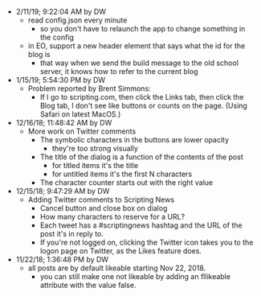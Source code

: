 * 2/11/19; 9:22:04 AM by DW
   * read config.json every minute
      * so you don't have to relaunch the app to change something in the config
   * in EO, support a new header element that says what the id for the blog is
      * that way when we send the build message to the old school server, it knows how to refer to the current blog
* 1/15/19; 5:54:30 PM by DW
   * Problem reported by Brent Simmons:
      * If I go to scripting.com, then click the Links tab, then click the Blog tab, I don't see like buttons or counts on the page. (Using Safari on latest MacOS.)
* 12/16/18; 11:48:42 AM by DW
   * More work on Twitter comments
      * The symbolic characters in the buttons are lower opacity
         * they're too strong visually
      * The title of the dialog is a function of the contents of the post
         * for titled items it's the title
         * for untitled items it's the first N characters
      * The character counter starts out with the right value
* 12/15/18; 9:47:29 AM by DW
   * Adding Twitter comments to Scripting News
      * Cancel button and close box on dialog
      * How many characters to reserve for a URL?
      * Each tweet has a #scriptingnews hashtag and the URL of the post it's in reply to.
      * If you're not logged on, clicking the Twitter icon takes you to the logon page on Twitter, as the Likes feature does. 
* 11/22/18; 1:36:48 PM by DW
   * all posts are by default likeable starting Nov 22, 2018.
      * you can still make one not likeable by adding an fllikeable attribute with the value false.
